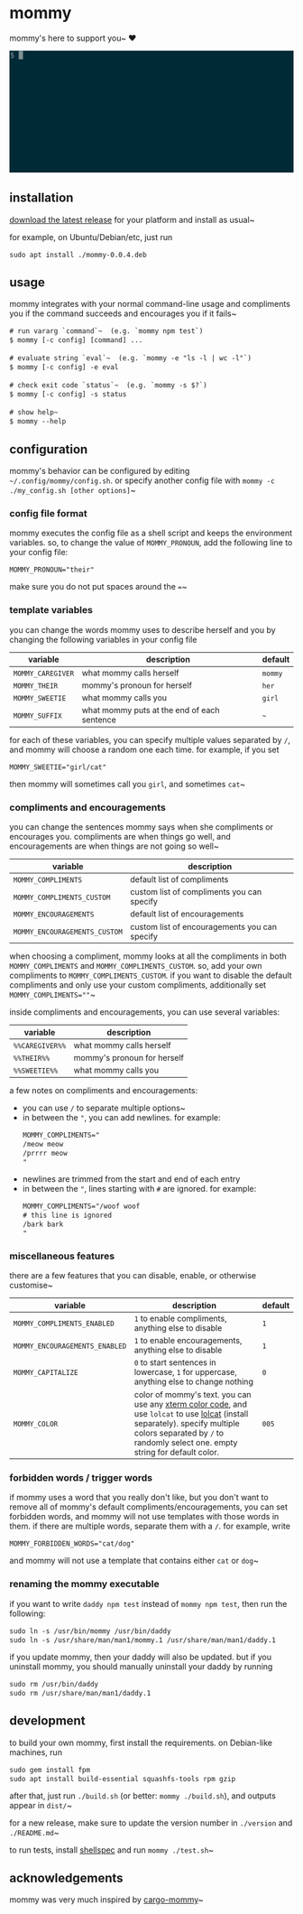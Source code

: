 # mommy
mommy's here to support you~ ❤️

![mommy demo](.github/demo.gif)

## installation
[download the latest release](https://github.com/FWDekker/mommy/releases/latest) for your platform and install as usual~

for example, on Ubuntu/Debian/etc, just run
```shell
sudo apt install ./mommy-0.0.4.deb
```

## usage
mommy integrates with your normal command-line usage and compliments you if the command succeeds and encourages you if
it fails~

```shell
# run vararg `command`~  (e.g. `mommy npm test`)
$ mommy [-c config] [command] ...

# evaluate string `eval`~  (e.g. `mommy -e "ls -l | wc -l"`)
$ mommy [-c config] -e eval

# check exit code `status`~  (e.g. `mommy -s $?`)
$ mommy [-c config] -s status

# show help~
$ mommy --help
```

## configuration
mommy's behavior can be configured by editing `~/.config/mommy/config.sh`.
or specify another config file with `mommy -c ./my_config.sh [other options]`~

### config file format
mommy executes the config file as a shell script and keeps the environment variables.
so, to change the value of `MOMMY_PRONOUN`, add the following line to your config file:
```shell
MOMMY_PRONOUN="their"
```
make sure you do not put spaces around the `=`~

### template variables
you can change the words mommy uses to describe herself and you by changing the following variables in your config file

| variable          | description                                 | default |
|-------------------|---------------------------------------------|---------|
| `MOMMY_CAREGIVER` | what mommy calls herself                    | `mommy` |
| `MOMMY_THEIR`     | mommy's pronoun for herself                 | `her`   |
| `MOMMY_SWEETIE`   | what mommy calls you                        | `girl`  |
| `MOMMY_SUFFIX`    | what mommy puts at the end of each sentence | `~`     |

for each of these variables, you can specify multiple values separated by `/`, and mommy will choose a random one
each time.
for example, if you set
```shell
MOMMY_SWEETIE="girl/cat"
```
then mommy will sometimes call you `girl`, and sometimes `cat`~

### compliments and encouragements
you can change the sentences mommy says when she compliments or encourages you.
compliments are when things go well, and encouragements are when things are not going so well~

| variable                      | description                                   |
|-------------------------------|-----------------------------------------------|
| `MOMMY_COMPLIMENTS`           | default list of compliments                   |
| `MOMMY_COMPLIMENTS_CUSTOM`    | custom list of compliments you can specify    |
| `MOMMY_ENCOURAGEMENTS`        | default list of encouragements                |
| `MOMMY_ENCOURAGEMENTS_CUSTOM` | custom list of encouragements you can specify |

when choosing a compliment, mommy looks at all the compliments in both `MOMMY_COMPLIMENTS` and
`MOMMY_COMPLIMENTS_CUSTOM`.
so, add your own compliments to `MOMMY_COMPLIMENTS_CUSTOM`.
if you want to disable the default compliments and only use your custom compliments, additionally set
`MOMMY_COMPLIMENTS=""`~

inside compliments and encouragements, you can use several variables:

| variable        | description                 |
|-----------------|-----------------------------|
| `%%CAREGIVER%%` | what mommy calls herself    |
| `%%THEIR%%`     | mommy's pronoun for herself |
| `%%SWEETIE%%`   | what mommy calls you        |

a few notes on compliments and encouragements:
* you can use `/` to separate multiple options~
* in between the `"`, you can add newlines.
  for example:
  ```shell
  MOMMY_COMPLIMENTS="
  /meow meow
  /prrrr meow
  "
  ```
* newlines are trimmed from the start and end of each entry
* in between the `"`, lines starting with `#` are ignored.
  for example:
  ```shell
  MOMMY_COMPLIMENTS="/woof woof
  # this line is ignored
  /bark bark
  "
  ```

### miscellaneous features
there are a few features that you can disable, enable, or otherwise customise~

| variable                       | description                                                                                                                                                                                                                                                                                                                          | default |
|--------------------------------|--------------------------------------------------------------------------------------------------------------------------------------------------------------------------------------------------------------------------------------------------------------------------------------------------------------------------------------|---------|
| `MOMMY_COMPLIMENTS_ENABLED`    | `1` to enable compliments, anything else to disable                                                                                                                                                                                                                                                                                  | `1`     |
| `MOMMY_ENCOURAGEMENTS_ENABLED` | `1` to enable encouragements, anything else to disable                                                                                                                                                                                                                                                                               | `1`     |
| `MOMMY_CAPITALIZE`             | `0` to start sentences in lowercase, `1` for uppercase, anything else to change nothing                                                                                                                                                                                                                                              | `0`     |
| `MOMMY_COLOR`                  | color of mommy's text. you can use any [xterm color code](https://upload.wikimedia.org/wikipedia/commons/1/15/Xterm_256color_chart.svg), and use `lolcat` to use [lolcat](https://github.com/busyloop/lolcat) (install separately). specify multiple colors separated by `/` to randomly select one. empty string for default color. | `005`   |

### forbidden words / trigger words
if mommy uses a word that you really don't like, but you don't want to remove all of mommy's default
compliments/encouragements, you can set forbidden words, and mommy will not use templates with those words in them.
if there are multiple words, separate them with a `/`.
for example, write
```shell
MOMMY_FORBIDDEN_WORDS="cat/dog"
```
and mommy will not use a template that contains either `cat` or `dog`~

### renaming the mommy executable
if you want to write `daddy npm test` instead of `mommy npm test`, then run the following:

```shell
sudo ln -s /usr/bin/mommy /usr/bin/daddy
sudo ln -s /usr/share/man/man1/mommy.1 /usr/share/man/man1/daddy.1
```

if you update mommy, then your daddy will also be updated.
but if you uninstall mommy, you should manually uninstall your daddy by running
```shell
sudo rm /usr/bin/daddy
sudo rm /usr/share/man/man1/daddy.1
```

## development
to build your own mommy, first install the requirements.
on Debian-like machines, run
```shell
sudo gem install fpm
sudo apt install build-essential squashfs-tools rpm gzip
```

after that, just run `./build.sh` (or better: `mommy ./build.sh`), and outputs appear in `dist/`~

for a new release, make sure to update the version number in `./version` and `./README.md`~

to run tests, install [shellspec](https://github.com/shellspec/shellspec) and run `mommy ./test.sh`~


## acknowledgements
mommy was very much inspired by [cargo-mommy](https://github.com/Gankra/cargo-mommy)~
